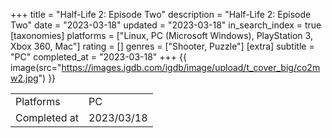 +++
title = "Half-Life 2: Episode Two"
description = "Half-Life 2: Episode Two"
date = "2023-03-18"
updated = "2023-03-18"
in_search_index = true
[taxonomies]
platforms = ["Linux, PC (Microsoft Windows), PlayStation 3, Xbox 360, Mac"]
rating = []
genres = ["Shooter, Puzzle"]
[extra]
subtitle = "PC"
completed_at = "2023-03-18"
+++
{{ image(src="https://images.igdb.com/igdb/image/upload/t_cover_big/co2mw2.jpg") }}

|              |            |
| ------------ | ---------- |
| Platforms    | PC |
| Completed at | 2023/03/18 |


